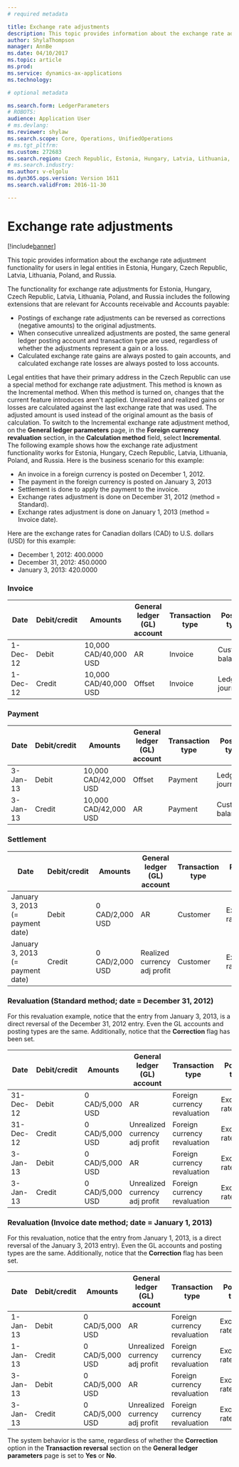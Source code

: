 ```yaml
---
# required metadata

title: Exchange rate adjustments
description: This topic provides information about the exchange rate adjustment functionality for users in legal entities in Estonia, Hungary, Czech Republic, Latvia, Lithuania, Poland, and Russia.
author: ShylaThompson
manager: AnnBe
ms.date: 04/10/2017
ms.topic: article
ms.prod: 
ms.service: dynamics-ax-applications
ms.technology: 

# optional metadata

ms.search.form: LedgerParameters
# ROBOTS: 
audience: Application User
# ms.devlang: 
ms.reviewer: shylaw
ms.search.scope: Core, Operations, UnifiedOperations
# ms.tgt_pltfrm: 
ms.custom: 272683
ms.search.region: Czech Republic, Estonia, Hungary, Latvia, Lithuania, Poland, Russia
# ms.search.industry: 
ms.author: v-elgolu
ms.dyn365.ops.version: Version 1611
ms.search.validFrom: 2016-11-30

---
```


# Exchange rate adjustments

[!include[banner](../includes/banner.md)]


This topic provides information about the exchange rate adjustment functionality for users in legal entities in Estonia, Hungary, Czech Republic, Latvia, Lithuania, Poland, and Russia.

The functionality for exchange rate adjustments for Estonia, Hungary, Czech Republic, Latvia, Lithuania, Poland, and Russia includes the following extensions that are relevant for Accounts receivable and Accounts payable:

-   Postings of exchange rate adjustments can be reversed as corrections (negative amounts) to the original adjustments.
-   When consecutive unrealized adjustments are posted, the same general ledger posting account and transaction type are used, regardless of whether the adjustments represent a gain or a loss.
-   Calculated exchange rate gains are always posted to gain accounts, and calculated exchange rate losses are always posted to loss accounts.

Legal entities that have their primary address in the Czech Republic can use a special method for exchange rate adjustment. This method is known as the Incremental method. When this method is turned on, changes that the current feature introduces aren't applied. Unrealized and realized gains or losses are calculated against the last exchange rate that was used. The adjusted amount is used instead of the original amount as the basis of calculation. To switch to the Incremental exchange rate adjustment method, on the **General ledger parameters** page, in the **Foreign currency revaluation** section, in the **Calculation method** field, select **Incremental**. The following example shows how the exchange rate adjustment functionality works for Estonia, Hungary, Czech Republic, Latvia, Lithuania, Poland, and Russia. Here is the business scenario for this example:

-   An invoice in a foreign currency is posted on December 1, 2012.
-   The payment in the foreign currency is posted on January 3, 2013
-   Settlement is done to apply the payment to the invoice.
-   Exchange rates adjustment is done on December 31, 2012 (method = Standard).
-   Exchange rates adjustment is done on January 1, 2013 (method = Invoice date).

Here are the exchange rates for Canadian dollars (CAD) to U.S. dollars (USD) for this example:

-   December 1, 2012: 400.0000
-   December 31, 2012: 450.0000
-   January 3, 2013: 420.0000

### Invoice
| Date                             | Debit/credit | Amounts               | General ledger (GL) account    | Transaction type             | Posting type       | Credit | Correction |
|----------------------------------|--------------|-----------------------|--------------------------------|------------------------------|--------------------|--------|------------|
| 1-Dec-12                         | Debit        | 10,000 CAD/40,000 USD | AR                             | Invoice                      | Customer balance   |        |            |
| 1-Dec-12                         | Credit       | 10,000 CAD/40,000 USD | Offset                         | Invoice                      | Ledger journal     | X      |

### Payment
| Date                             | Debit/credit | Amounts               | General ledger (GL) account    | Transaction type             | Posting type       | Credit | Correction |
|----------------------------------|--------------|-----------------------|--------------------------------|------------------------------|--------------------|--------|------------|
| 3-Jan-13                         | Debit        | 10,000 CAD/42,000 USD | Offset                         | Payment                      | Ledger journal     |        |            |
| 3-Jan-13                         | Credit       | 10,000 CAD/42,000 USD | AR                             | Payment                      | Customer balance   | X      |            |

### Settlement
| Date                             | Debit/credit | Amounts               | General ledger (GL) account    | Transaction type             | Posting type       | Credit | Correction |
|----------------------------------|--------------|-----------------------|--------------------------------|------------------------------|--------------------|--------|------------|
|January 3, 2013 (= payment date) | Debit        | 0 CAD/2,000 USD       | AR                             | Customer                     | Exchange rate gain |        |            |
January 3, 2013 (= payment date) | Credit       | 0 CAD/2,000 USD       | Realized currency adj profit   | Customer                     | Exchange rate gain | X      |            |


### Revaluation  (Standard method; date = December 31, 2012)
For this revaluation example, notice that the entry from January 3, 2013, is a direct reversal of the December 31, 2012 entry. Even the GL accounts and posting types are the same. Additionally, notice that the **Correction** flag has been set.

| Date                             | Debit/credit | Amounts               | General ledger (GL) account    | Transaction type             | Posting type       | Credit | Correction |
|----------------------------------|--------------|-----------------------|--------------------------------|------------------------------|--------------------|--------|------------|
| 31-Dec-12           | Debit        | 0 CAD/5,000 USD       | AR                             | Foreign currency revaluation | Exchange rate gain |        |            |
| 31-Dec-12           | Credit       | 0 CAD/5,000 USD       | Unrealized currency adj profit | Foreign currency revaluation | Exchange rate gain | X      |            |
| 3-Jan-13            | Debit        | 0 CAD/5,000 USD       | AR                             | Foreign currency revaluation | Exchange rate gain |        | X          |
 3-Jan-13            | Credit       | 0 CAD/5,000 USD       | Unrealized currency adj profit | Foreign currency revaluation | Exchange rate gain | X      | X          |
 

### Revaluation (Invoice date method; date = January 1, 2013)
For this revaluation, notice that the entry from January 1, 2013, is a direct reversal of the January 3, 2013 entry). Even the GL accounts and posting types are the same. Additionally, notice that the **Correction** flag has been set.

| Date   | Debit/credit | Amounts | General ledger (GL) account| Transaction type| Posting type| Credit | Correction |
|--------|--------------|---------|----------------------------|----------------|--------|------------|--------------|
|1-Jan-13 | Debit  | 0 CAD/5,000 USD | AR                             | Foreign currency revaluation | Exchange rate gain |   | X |
|1-Jan-13 | Credit | 0 CAD/5,000 USD | Unrealized currency adj profit | Foreign currency revaluation | Exchange rate gain | X | X |
|3-Jan-13 | Debit  | 0 CAD/5,000 USD | AR                             | Foreign currency revaluation | Exchange rate gain |   |   |
|3-Jan-13 | Credit | 0 CAD/5,000 USD | Unrealized currency adj profit | Foreign currency revaluation | Exchange rate gain | X |   |

The system behavior is the same, regardless of whether the **Correction** option in the **Transaction reversal** section on the **General ledger parameters** page is set to **Yes** or **No**.



